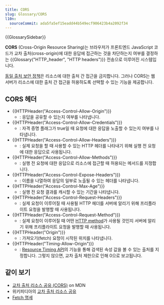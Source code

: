 ```yaml
---
title: CORS
slug: Glossary/CORS
l10n:
  sourceCommit: ada5fa5ef15eadd44b549ecf906423b4a2092f34
---
```


{{GlossarySidebar}}

**CORS** (Cross-Origin Resource Sharing)는 브라우저가 프론트엔드 JavaScript 코드가 교차 출처(cross-origin)에 대한 응답에 접근하는 것을 차단하는지 여부를 결정하는 {{Glossary("HTTP_header", "HTTP headers")}} 전송으로 이루어진 시스템입니다.

[동일 출처 보안 정책](/ko/docs/Web/Security/Same-origin_policy)은 리소스에 대한 출처 간 접근을 금지합니다. 그러나 CORS는 웹 서버가 리소스에 대한 출처 간 접근을 허용하도록 선택할 수 있는 기능을 제공합니다.

## CORS 헤더

- {{HTTPHeader("Access-Control-Allow-Origin")}}
  - : 응답을 공유할 수 있는지 여부를 나타냅니다.
- {{HTTPHeader("Access-Control-Allow-Credentials")}}
  - : 자격 증명 플래그가 true일 때 요청에 대한 응답을 노출할 수 있는지 여부를 나타냅니다.
- {{HTTPHeader("Access-Control-Allow-Headers")}}
  - : 실제 요청을 할 때 사용할 수 있는 HTTP 헤더를 나타내기 위해 실행 전 요청에 대한 응답으로 사용됩니다.
- {{HTTPHeader("Access-Control-Allow-Methods")}}
  - : 실행 전 요청에 대한 응답으로 리소스에 접근할 때 허용되는 메서드를 지정합니다.
- {{HTTPHeader("Access-Control-Expose-Headers")}}
  - : 이름을 나열하여 응답의 일부로 노출될 수 있는 헤더를 나타냅니다.
- {{HTTPHeader("Access-Control-Max-Age")}}
  - : 실행 전 요청 결과를 캐시할 수 있는 기간을 나타냅니다.
- {{HTTPHeader("Access-Control-Request-Headers")}}
  - : 실제 요청이 이루어질 때 사용될 HTTP 헤더를 서버에 알리기 위해 프리플라이트 요청을 발행할 때 사용됩니다.
- {{HTTPHeader("Access-Control-Request-Method")}}
  - : 실제 요청이 이루어질 때 어떤 [HTTP method](/ko/docs/Web/HTTP/Methods)가 사용될 것인지 서버에 알리기 위해 프리플라이트 요청을 발행할 때 사용됩니다.
- {{HTTPHeader("Origin")}}
  - : 가져오기(fetch) 요청이 시작된 위치를 나타냅니다.
- {{HTTPHeader("Timing-Allow-Origin")}}
  - : [Resource Timing API](/ko/docs/Web/API/Performance_API/Resource_timing)의 기능을 통해 검색된 속성 값을 볼 수 있는 출처를 지정합니다. 그렇지 않으면, 교차 출처 제한으로 인해 0으로 보고됩니다.

## 같이 보기

- [교차 출처 리소스 공유 (CORS)](/en-US/docs/Web/HTTP/CORS) on MDN
- 위키피디아의 [교차 출처 리소스 공유](https://en.wikipedia.org/wiki/Cross-origin_resource_sharing)
- [Fetch 명세](https://fetch.spec.whatwg.org)

